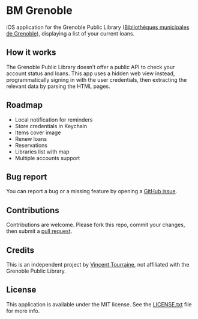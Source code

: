 # BM Grenoble

iOS application for the Grenoble Public Library ([Bibliothèques municipales de Grenoble](https://www.bm-grenoble.fr)), displaying a list of your current loans. 

## How it works

The Grenoble Public Library doesn’t offer a public API to check your account status and loans. This app uses a hidden web view instead, programmatically signing in with the user credentials, then extracting the relevant data by parsing the HTML pages.

## Roadmap

- Local notification for reminders
- Store credentials in Keychain
- Items cover image
- Renew loans
- Reservations
- Libraries list with map
- Multiple accounts support

## Bug report

You can report a bug or a missing feature by opening a [GitHub issue](https://github.com/vtourraine/bm-grenoble-ios/issues).

## Contributions

Contributions are welcome. Please fork this repo, commit your changes, then submit a [pull request](https://github.com/vtourraine/bm-grenoble-ios/pulls).

## Credits

This is an independent project by [Vincent Tourraine](https://www.vtourraine.net), not affiliated with the Grenoble Public Library.  

## License

This application is available under the MIT license. See the [LICENSE.txt](./LICENSE.txt) file for more info.
